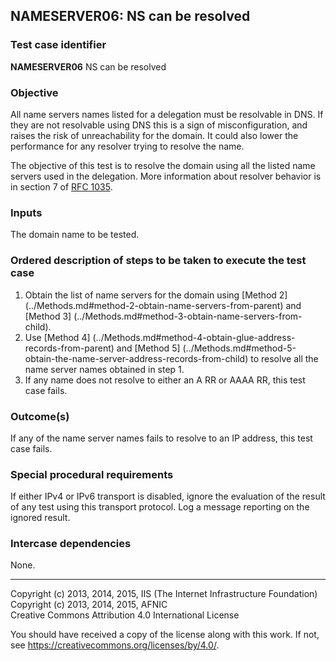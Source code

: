 ## NAMESERVER06: NS can be resolved

### Test case identifier
**NAMESERVER06** NS can be resolved

### Objective

All name servers names listed for a delegation must be resolvable in DNS.
If they are not resolvable using DNS this is a sign of misconfiguration,
and raises the risk of unreachability for the domain. It could also lower
the performance for any resolver trying to resolve the name.

The objective of this test is to resolve the domain using all the listed
name servers used in the delegation. More information about resolver
behavior is in section 7 of [RFC 1035](https://tools.ietf.org/html/rfc1035).

### Inputs

The domain name to be tested.

### Ordered description of steps to be taken to execute the test case

1. Obtain the list of name servers for the domain using [Method 2]
   (../Methods.md#method-2-obtain-name-servers-from-parent) and [Method 3]
   (../Methods.md#method-3-obtain-name-servers-from-child).
2. Use [Method 4]
   (../Methods.md#method-4-obtain-glue-address-records-from-parent) and
   [Method 5]
   (../Methods.md#method-5-obtain-the-name-server-address-records-from-child)
   to resolve all the name server names obtained in step 1.
3. If any name does not resolve to either an A RR or AAAA RR, this test
   case fails.

### Outcome(s)

If any of the name server names fails to resolve to an IP address, this
test case fails.

### Special procedural requirements

If either IPv4 or IPv6 transport is disabled, ignore the evaluation of
the result of any test using this transport protocol. Log a message
reporting on the ignored result.

### Intercase dependencies

None.

-------

Copyright (c) 2013, 2014, 2015, IIS (The Internet Infrastructure Foundation)  
Copyright (c) 2013, 2014, 2015, AFNIC  
Creative Commons Attribution 4.0 International License

You should have received a copy of the license along with this
work.  If not, see <https://creativecommons.org/licenses/by/4.0/>.
